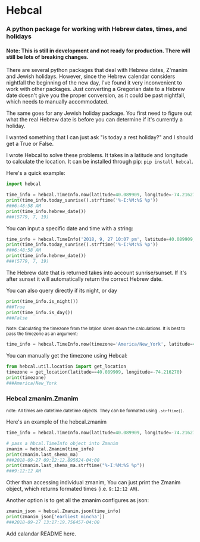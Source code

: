 # Hebcal

### A python package for working with Hebrew dates, times, and holidays

#### Note: This is still in development and not ready for production. There will still be lots of breaking changes.

There are several python packages that deal with Hebrew dates, Z'manim and Jewish holidays. However, since the Hebrew calendar considers nightfall the beginning of the new day, I've found it very inconvenient to work with other packages. Just converting a Gregorian date to a Hebrew date doesn't give you the proper conversion, as it could be past nightfall, which needs to manually accommodated.

The same goes for any Jewish holiday package. You first need to figure out what the real Hebrew date is before you can determine if it's currently a holiday.

I wanted something that I can just ask "is today a rest holiday?" and I should get a True or False.

I wrote Hebcal to solve these problems. It takes in a latitude and longitude to calculate the location.
It can be installed through pip: `pip install hebcal`.

Here's a quick example:

```python
import hebcal

time_info = hebcal.TimeInfo.now(latitude=40.089909, longitude=-74.216270)
print(time_info.today_sunrise().strftime('%-I:%M:%S %p'))
###6:48:58 AM
print(time_info.hebrew_date())
###(5779, 7, 19)
```

You can input a specific date and time with a string:

```python
time_info = hebcal.TimeInfo('2018, 9, 27 10:07 pm', latitude=40.089909, longitude=-74.216270)
print(time_info.today_sunrise().strftime('%-I:%M:%S %p'))
###6:48:58 AM
print(time_info.hebrew_date())
###(5779, 7, 19)
```

The Hebrew date that is returned takes into account sunrise/sunset. If it's after sunset it will automatically return the correct Hebrew date.

You can also query directly if its night, or day

```python
print(time_info.is_night())
###True
print(time_info.is_day())
###False
```

<sub>
Note: Calculating the timezone from the lat/lon slows down the calculations. It is best to pass the timezone as an argument:</sub>

```python
time_info = hebcal.TimeInfo.now(timezone='America/New_York', latitude=40.089909, longitude=-74.216270)
```

You can manually get the timezone using Hebcal:

```python
from hebcal.util.location import get_location
timezone = get_location(latitude==40.089909, longitude=-74.216270)
print(timezone)
###America/New_York
```

### Hebcal zmanim.Zmanim

<sub>note: All times are datetime.datetime objects. They can be formated using `.strftime()`.</sub>

Here's an example of the hebcal.zmanim

```python
time_info = hebcal.TimeInfo.now(latitude=40.089909, longitude=-74.216270)

# pass a hbcal.TimeInfo object into Zmanim
zmanim = hebcal.Zmanim(time_info)
print(zmanim.last_shema_ma)
###2018-09-27 09:12:12.895624-04:00
print(zmanim.last_shema_ma.strftime("%-I:%M:%S %p"))
###9:12:12 AM
```

Other than accessing individual zmanim, You can just print the Zmanim object, which returns formated times (i.e. `9:12:12 AM`).

Another option is to get all the zmanim configures as json:

```python
zmanim_json = hebcal.Zmanim.json(time_info)
print(zmanim_json['earliest mincha'])
###2018-09-27 13:17:19.756457-04:00
```

Add calandar README here.
